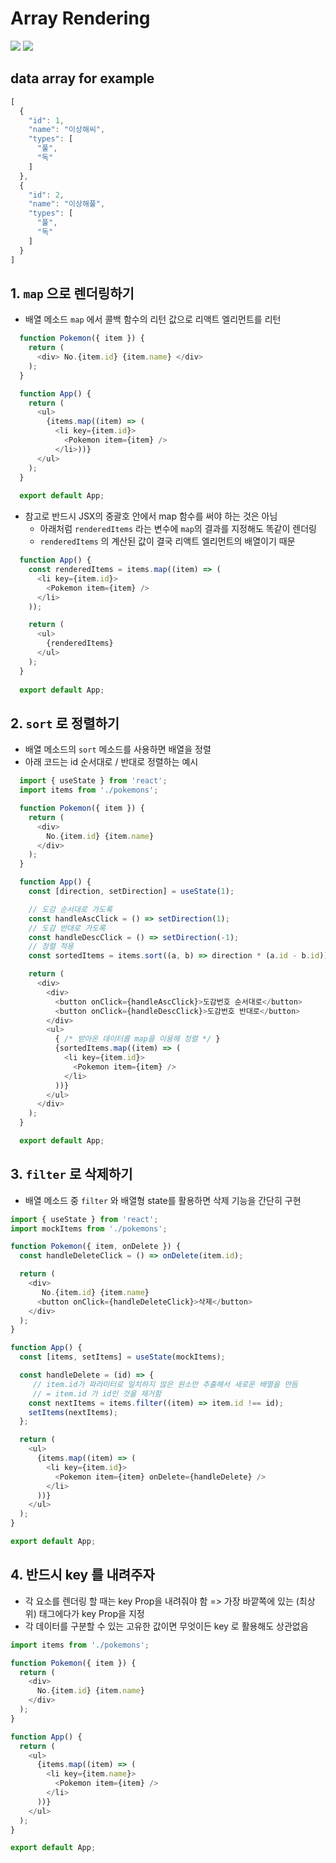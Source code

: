 # Array Rendering

<img src="https://img.shields.io/badge/JavaScript-FDC813?style=flat&logo=JavaScript&logoColor=black"/>
<img src="https://img.shields.io/badge/React-0080B9?style=flat&logo=React&logoColor=white"/>

## data array for example
```javascript
[
  {
    "id": 1,
    "name": "이상해씨",
    "types": [
      "풀",
      "독"
    ]
  },
  {
    "id": 2,
    "name": "이상해풀",
    "types": [
      "풀",
      "독"
    ]
  }
]
  ````



## 1. `map` 으로 렌더링하기
* 배열 메소드 `map` 에서 콜백 함수의 리턴 값으로 리액트 엘리먼트를 리턴

```javascript
  function Pokemon({ item }) {
    return (
      <div> No.{item.id} {item.name} </div>
    );
  }

  function App() {
    return (
      <ul>
        {items.map((item) => (
          <li key={item.id}>
            <Pokemon item={item} />
          </li>))}
      </ul>
    );
  }
  
  export default App;
 ```

 * 참고로 반드시 JSX의 중괄호 안에서 map 함수를 써야 하는 것은 아님
   * 아래처럼 `renderedItems` 라는 변수에 `map`의 결과를 지정해도 똑같이 렌더링 
   * `renderedItems` 의 계산된 값이 결국 리액트 엘리먼트의 배열이기 때문

```javascript
  function App() {
    const renderedItems = items.map((item) => (
      <li key={item.id}>
        <Pokemon item={item} />
      </li>
    ));

    return (
      <ul>
        {renderedItems}
      </ul>
    );
  }
  
  export default App;
```

## 2. `sort` 로 정렬하기
* 배열 메소드의 `sort` 메소드를 사용하면 배열을 정렬
* 아래 코드는 id 순서대로 / 반대로 정렬하는 예시
```javascript
  import { useState } from 'react';
  import items from './pokemons';

  function Pokemon({ item }) {
    return (
      <div>
        No.{item.id} {item.name}
      </div>
    );
  }

  function App() {
    const [direction, setDirection] = useState(1);

    // 도감 순서대로 가도록
    const handleAscClick = () => setDirection(1);
    // 도감 반대로 가도록
    const handleDescClick = () => setDirection(-1);
    // 정렬 적용
    const sortedItems = items.sort((a, b) => direction * (a.id - b.id));

    return (
      <div>
        <div>
          <button onClick={handleAscClick}>도감번호 순서대로</button>
          <button onClick={handleDescClick}>도감번호 반대로</button>
        </div>
        <ul>
          { /* 받아온 데이터를 map을 이용해 정렬 */ }
          {sortedItems.map((item) => (
            <li key={item.id}>
              <Pokemon item={item} />
            </li>
          ))}
        </ul>
      </div>
    );
  }

  export default App;
```

## 3. `filter` 로 삭제하기
* 배열 메소드 중 `filter` 와 배열형 state를 활용하면 삭제 기능을 간단히 구현
```javascript
import { useState } from 'react';
import mockItems from './pokemons';

function Pokemon({ item, onDelete }) {
  const handleDeleteClick = () => onDelete(item.id);

  return (
    <div>
       No.{item.id} {item.name}
      <button onClick={handleDeleteClick}>삭제</button>
    </div>
  );
}

function App() {
  const [items, setItems] = useState(mockItems);

  const handleDelete = (id) => {
     // item.id가 파라미터로 일치하지 않은 원소만 추출해서 새로운 배열을 만듬
     // = item.id 가 id인 것을 제거함 
    const nextItems = items.filter((item) => item.id !== id);
    setItems(nextItems);
  };

  return (
    <ul>
      {items.map((item) => (
        <li key={item.id}>
          <Pokemon item={item} onDelete={handleDelete} />
        </li>
      ))}
    </ul>
  );
}

export default App;
```

## 4. 반드시 key 를 내려주자
* 각 요소를 렌더링 할 때는 key Prop을 내려줘야 함 => 가장 바깥쪽에 있는 (최상위) 태그에다가 key Prop을 지정
* 각 데이터를 구분할 수 있는 고유한 값이면 무엇이든 key 로 활용해도 상관없음

```javascript
import items from './pokemons';

function Pokemon({ item }) {
  return (
    <div>
      No.{item.id} {item.name}
    </div>
  );
}

function App() {
  return (
    <ul>
      {items.map((item) => (
        <li key={item.name}>
          <Pokemon item={item} />
        </li>
      ))}
    </ul>
  );
}

export default App;
```
